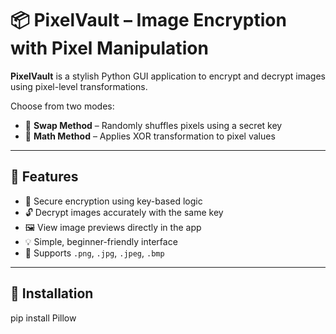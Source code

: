 # 📦 PixelVault – Image Encryption with Pixel Manipulation

**PixelVault** is a stylish Python GUI application to encrypt and decrypt images using pixel-level transformations.

Choose from two modes:
- 🔁 **Swap Method** – Randomly shuffles pixels using a secret key
- 🧮 **Math Method** – Applies XOR transformation to pixel values

---

## 🚀 Features

- 🔐 Secure encryption using key-based logic  
- 🔓 Decrypt images accurately with the same key  
- 🖼️ View image previews directly in the app  
- 💡 Simple, beginner-friendly interface  
- 📁 Supports `.png`, `.jpg`, `.jpeg`, `.bmp`

---

## 📂 Installation

pip install Pillow

